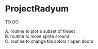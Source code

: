 # ProjectRadyum

TO DO

A. routine to plot a subset of tileset<br>
B. routine to move sprite around<br>
C. routine to change tile colors / open doors<br>



